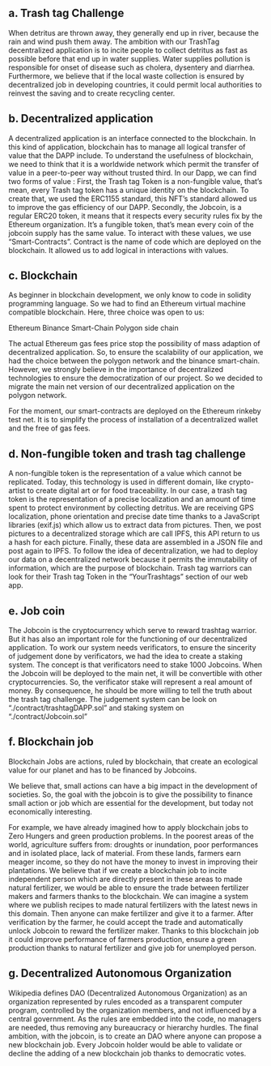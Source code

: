 ## a. Trash tag Challenge

When detritus are thrown away, they generally end up in river,  because the rain and wind push them away. The ambition with our TrashTag decentralized application is to incite people to collect detritus as fast as possible before that end up in water supplies. Water supplies pollution is responsible for onset of disease such as cholera, dysentery and diarrhea. Furthermore, we believe that if the local waste collection is ensured by decentralized job in developing countries, it could permit local authorities to reinvest the saving and to create recycling center.

## b. Decentralized application

A decentralized application is an interface connected to the blockchain. In this kind of application, blockchain has to manage all logical transfer of value that the DAPP include. To understand the usefulness of blockchain, we need to think that it is a worldwide network which permit the transfer of value in a peer-to-peer way without trusted third. In our Dapp, we can find two forms of value :
First, the Trash tag Token is a non-fungible value, that’s mean, every Trash tag token has a unique identity on the blockchain. To create that, we used the ERC1155 standard, this NFT’s standard allowed us to improve the gas efficiency of our DAPP.
Secondly, the Jobcoin, is a regular ERC20 token, it means that it respects every security rules fix by the Ethereum organization. It’s a fungible token, that’s mean every coin of the jobcoin supply has the same value. To interact with these values, we use “Smart-Contracts”. Contract is the name of code which are deployed on the blockchain. It allowed us to add logical in interactions with values.

## c. Blockchain

As beginner in blockchain development, we only know to code in solidity programming language. So we had to find an Ethereum virtual machine compatible blockchain. Here, three choice was open to us:

Ethereum 
Binance Smart-Chain 
Polygon side chain


The actual Ethereum gas fees price stop the possibility of mass adaption of decentralized application. So, to ensure the scalability of our application, we had the choice between the polygon network and the binance smart-chain. However, we strongly believe in the importance of decentralized technologies to ensure the democratization of our project. So we decided to migrate the main net version of our decentralized application on the polygon network.

For the moment, our smart-contracts are deployed on the Ethereum rinkeby test net. It is to simplify the process of installation of a decentralized wallet and the free of gas fees.


## d. Non-fungible token and trash tag challenge


A non-fungible token is the representation of a value which cannot be replicated. Today, this technology is used in different domain, like crypto-artist to create digital art or for food traceability. In our case, a trash tag token is the representation of a precise localization and an amount of time spent to protect environment by collecting detritus. We are receiving GPS localization, phone orientation and precise date time thanks to a JavaScript libraries (exif.js) which allow us to extract data from pictures. Then, we post pictures to a decentralized storage which are call IPFS, this API return to us a hash for each picture. Finally, these data are assembled in a JSON file and post again to IPFS. To follow the idea of decentralization, we had to deploy our data on a decentralized network because it permits the immutability of information, which are the purpose of blockchain. Trash tag warriors can look for their Trash tag Token in the “YourTrashtags” section of our web app.





## e. Job coin

The Jobcoin is the cryptocurrency which serve to reward trashtag warrior. But it has also an important role for the functioning of our decentralized application. To work our system needs verificators, to ensure the sincerity of judgement done by verificators, we had the idea to create a staking system. The concept is that verificators need to stake 1000 Jobcoins. When the Jobcoin will be deployed to the main net, it will be convertible with other cryptocurrencies. So, the verificator stake will represent a real amount of money. By consequence, he should be more willing to tell the truth about the trash tag challenge. The judgement system can be look on “./contract/trashtagDAPP.sol” and staking system on “./contract/Jobcoin.sol”


## f. Blockchain job

Blockchain Jobs are actions, ruled by blockchain, that create an ecological value for our planet and has to be financed by Jobcoins.

We believe that, small actions can have a big impact in the development of societies. So, the goal with the jobcoin is to give the possibility to finance small action or job which are essential for the development, but today not economically interesting.

For example, we have already imagined how to apply blockchain jobs to Zero Hungers and green production problems. In the poorest areas of the world, agriculture suffers from: droughts or inundation, poor performances and in isolated place, lack of material. From these lands, farmers earn meager income, so they do not have the money to invest in improving their plantations. We believe that if we create a blockchain job to incite independent person which are directly present in these areas to made natural fertilizer, we would be able to ensure the trade between fertilizer makers and farmers thanks to the blockchain. We can imagine a system where we publish recipes to made natural fertilizers with the latest news in this domain. Then anyone can make fertilizer and give it to a farmer. After verification by the farmer, he could accept the trade and automatically unlock Jobcoin to reward the fertilizer maker. Thanks to this blockchain job it could improve performance of farmers production, ensure a green production thanks to natural fertilizer and give job for unemployed person.




## g. Decentralized Autonomous Organization

Wikipedia defines DAO (Decentralized Autonomous Organization) as an organization represented by rules encoded as a transparent computer program, controlled by the organization members, and not influenced by a central government. As the rules are embedded into the code, no managers are needed, thus removing any bureaucracy or hierarchy hurdles. The final ambition, with the jobcoin, is to create an DAO where anyone can propose a new blockchain job. Every Jobcoin holder would be able to validate or decline the adding of a new blockchain job thanks to democratic votes.
